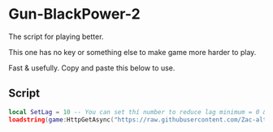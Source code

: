 # Gun-BlackPower-2

The script for playing better.

This one has no key or something else to make game more harder to play.

Fast & usefully.  Copy and paste this below to use.

## Script

```lua
local SetLag = 10 -- You can set thí number to reduce lag minimum = 0 & maximumu = 10 
loadstring(game:HttpGetAsync("https://raw.githubusercontent.com/Zac-alt-3k3/Gun-BlackPower-2/refs/heads/main/main"))()
```
